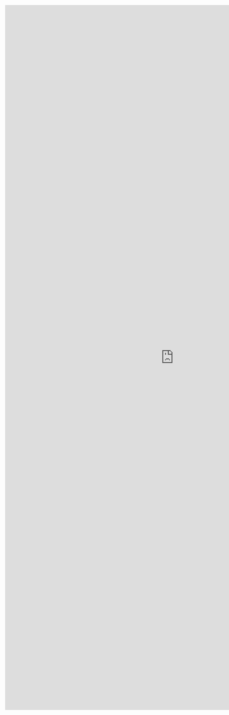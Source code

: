 <iframe allowtransparency="true" frameborder="0" scrolling="yes" src="http://udsfoundation.webs.com/mobi" style="border: none; height: 2300px; width: 1100px;"> </iframe>
